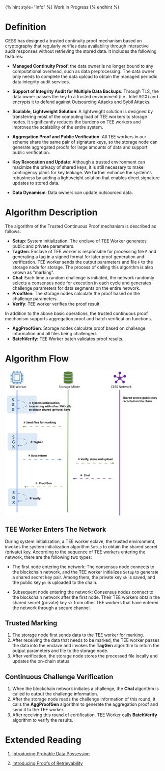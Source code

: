 {% hint style="info" %}
Work in Progress
{% endhint %}

# Definition

CESS has designed a trusted continuity proof mechanism based on cryptography that regularly verifies data availability through interactive audit responses without retrieving the stored data. It includes the following features:

- **Managed Continuity Proof**: the data owner is no longer bound to any computational overhead, such as data preprocessing. The data owner only needs to complete the data upload to obtain the managed periodic data integrity audit services.

- **Support of Integrity Audit for Multiple Data Backups**:  Through TLS, the data owner passes the key to a trusted environment (i.e., Intel SGX) and encrypts it to defend against Outsourcing Attacks and Sybil Attacks.

- **Scalable, Lightweight Solution**: A lightweight solution is designed by transferring most of the computing load of TEE workers to storage nodes. It significantly reduces the burdens on TEE workers and improves the scalability of the entire system.

- **Aggregation Proof and Public Verification**: All TEE workers in our scheme share the same pair of signature keys, so the storage node can generate aggregated proofs for large amounts of data and support public verification.

- **Key Revocation and Update**: Although a trusted environment can maximize the privacy of shared keys, it is still necessary to make contingency plans for key leakage. We further enhance the system's robustness by adding a lightweight solution that enables direct signature updates to stored data.

- **Data Dynamism**: Data owners can update outsourced data.

# Algorithm Description

The algorithm of the Trusted Continuous Proof mechanism is described as follows.

- **Setup**: System initialization. The enclave of TEE Worker generates public and private parameters.
- **TagGen**: Enclave of TEE worker is responsible for processing file `F` and generating a tag in a signed format for later proof generation and verification. TEE worker sends the output parameters and file `F` to the storage node for storage. The process of calling this algorithm is also known as "marking".
- **Chal**: Each time a random challenge is initiated, the network randomly selects a consensus node for execution in each cycle and generates challenge parameters for data segments on the entire network.
- **ProofGen**: The storage nodes calculate the proof based on the challenge parameters.
- **Verify**: TEE worker verifies the proof result.

In addition to the above basic operations, the trusted continuous proof mechanism supports aggregation proof and batch verification functions.

- **AggProofGen**: Storage nodes calculate proof based on challenge information and all files being challenged.
- **BatchVerify**: TEE Worker batch validates proof results.

# Algorithm Flow

![Algorithm Flow 01](../../assets/ref/in-depth-feat/tcp/algorithm-flow-01.svg)

## TEE Worker Enters The Network

During system initialization, a TEE worker eclave, the trusted environment, invokes the system initialization algorithm `Setup` to obtain the shared secret (private) key. According to the sequence of TEE workers entering the network, there are the following two types:

- The first node entering the network: The consensus node connects to the blockchain network, and the TEE worker initializes `Setup` to generate a shared secret key pair. Among them, the private key `sk` is saved, and the public key `pk` is uploaded to the chain.

- Subsequent node entering the network: Consensus nodes connect to the blockchain network after the first node. Their TEE workers obtain the shared secret (private) key `sk` from other TEE workers that have entered the network through a secure channel.

## Trusted Marking

1. The storage node first sends data to the TEE worker for marking.
2. After receiving the data that needs to be marked, the TEE worker passes the data into the enclave and invokes the **TagGen** algorithm to return the output parameters and file to the storage node.
3. After verification, the storage node stores the processed file locally and updates the on-chain status.

## Continuous Challenge Verification

1. When the blockchain network initiates a challenge, the **Chal** algorithm is called to output the challenge information.
2. After the storage node reads the challenge information of this round, it calls the **AggProofGen** algorithm to generate the aggregation proof and send it to the TEE worker.
3. After receiving this round of certification, TEE Worker calls **BatchVerify** algorithm to verify the results.

# Extended Reading

1. [Introducing Probable Data Possession](https://dl.acm.org/doi/abs/10.1145/1315245.1315318)

2. [Introducing Proofs of Retrievability](https://link.springer.com/article/10.1007/s00145-012-9129-2)
